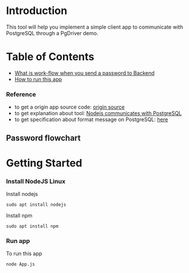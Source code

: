 # Introduction
This tool will help you implement a simple client app to communicate with PostgreSQL through a PgDriver demo.  

# Table of Contents 
* [What is work-flow when you send a password to Backend](#password-flowchart)
* [How to run this app](#getting-started)

### Reference
- to get a origin app source code: [origin source](https://github.com/Asaye/PgDriverDemo)
- to get explanation about tool:  [Nodejs communicates with PostgreSQL](https://medium.com/@asayechemeda/communicating-with-postgresql-database-using-tcp-sockets-dcb4c2cd49c5)
- to get specification about format message on PostgreSQL: [here](https://www.postgresql.org/docs/10/protocol-message-formats.html)

## Password flowchart

# Getting Started
### Install NodeJS Linux
Install nodejs
```
sudo apt install nodejs
```

Install npm
```
sudo apt install npm
```
### Run app
To run this app
```
node App.js
```
